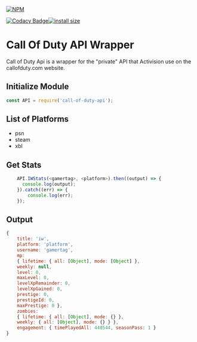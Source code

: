 [![NPM](https://nodei.co/npm/call-of-duty-api.png?downloads=true&downloadRank=true&stars=true)](https://nodei.co/npm/call-of-duty-api/)

[![Codacy Badge](https://api.codacy.com/project/badge/Grade/408dae7e59104196a5b7c0df62ff21bc)](https://app.codacy.com/app/Lierrmm/Node-CallOfDuty?utm_source=github.com&utm_medium=referral&utm_content=Lierrmm/Node-CallOfDuty&utm_campaign=Badge_Grade_Dashboard)[![install size](https://packagephobia.now.sh/badge?p=call-of-duty-api)](https://packagephobia.now.sh/result?p=call-of-duty-api)

# Call Of Duty API Wrapper

Call of Duty Api is a wrapper for the "private" API that Activision use on the callofduty.com website.

## Initialize Module
```javascript
const API = require('call-of-duty-api');
```

## List of Platforms
-   psn
-   steam
-   xbl

## Get Stats
```javascript
    API.IWStats(<gamertag>, <platform>).then((output) => {
      console.log(output);  
    }).catch((err) => {
        console.log(err);
    });
```

## Output
```javascript 
{
    title: 'iw',
    platform: 'platform',
    username: 'gamertag',
    mp:
    { lifetime: { all: [Object], mode: [Object] },
    weekly: null,
    level: 0,
    maxLevel: 0,
    levelXpRemainder: 0,
    levelXpGained: 0,
    prestige: 0,
    prestigeId: 0,
    maxPrestige: 0 },
    zombies:
    { lifetime: { all: [Object], mode: {} },
    weekly: { all: [Object], mode: {} } },
    engagement: { timePlayedAll: 440544, seasonPass: 1 } 
}
```
